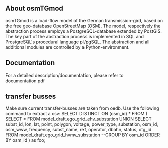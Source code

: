 ## About osmTGmod
osmTGmod is a load-flow model of the German transmission-gird, based on the free geo-database OpenStreetMap (OSM). The model, respectively the abstraction process employs a PostgreSQL-database extended by PostGIS. The key part of the abstraction process is implemented in SQL and ProstgreSQL's procedural language pl/pgSQL. The abstraction and all additional modules are controlled by a Python-environment.

## Documentation
For a detailed description/documentation, please refer to documentation.pdf

## transfer busses
Make sure current transfer-busses are taken from oedb. Use the following command to extract a csv:
SELECT DISTINCT ON (osm_id) * FROM (
SELECT * FROM model_draft.ego_grid_ehv_substation
UNION
SELECT subst_id, lon, lat, point, polygon, voltage, power_type, substation, osm_id, osm_www, frequency, subst_name, ref, operator, dbahn, status, otg_id FROM model_draft.ego_grid_hvmv_substation
--GROUP BY osm_id
ORDER BY osm_id
) as foo;
